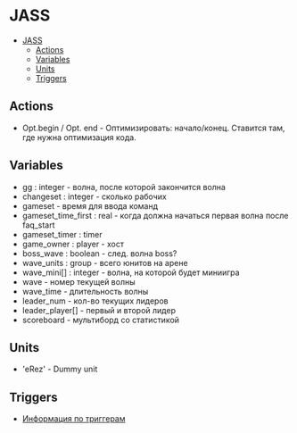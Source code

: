 # JASS

- [JASS](#jass)
  - [Actions](#actions)
  - [Variables](#variables)
  - [Units](#units)
  - [Triggers](#triggers)

## Actions

- Opt.begin / Opt. end - Оптимизировать: начало/конец. Ставится там, где нужна оптимизация кода.

## Variables

- gg : integer - волна, после которой закончится волна
- changeset : integer - сколько рабочих
- gameset - время для ввода команд
- gameset_time_first : real - когда должна начаться первая волна после faq_start
- gameset_timer : timer
- game_owner : player - хост
- boss_wave : boolean - след. волна boss?
- wave_units : group - всего юнитов на арене
- wave_mini[] : integer - волна, на которой будет миниигра
- wave - номер текущей волны
- wave_time - длительность волны
- leader_num - кол-во текущих лидеров
- leader_player[] - первый и второй лидер
- scoreboard - мультиборд со статистикой

## Units

- 'eRez' - Dummy unit

## Triggers

- [Информация по триггерам](Triggers.md)
